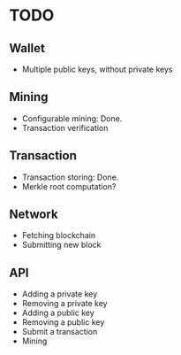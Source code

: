 TODO
====

## Wallet

- Multiple public keys, without private keys

## Mining

- Configurable mining: Done.
- Transaction verification

## Transaction

- Transaction storing: Done.
- Merkle root computation?

## Network

- Fetching blockchain
- Submitting new block

## API

- Adding a private key
- Removing a private key
- Adding a public key
- Removing a public key
- Submit a transaction
- Mining